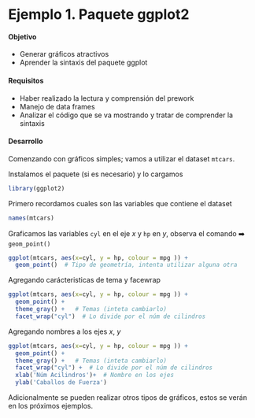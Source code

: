 # Ejemplo 1.  Paquete ggplot2

#### Objetivo
- Generar gráficos atractivos 
- Aprender la sintaxis del paquete ggplot

#### Requisitos
- Haber realizado la lectura y comprensión del prework
- Manejo de data frames
- Analizar el código que se va mostrando y tratar de comprender la sintaxis


#### Desarrollo

Comenzando con gráficos simples; vamos a utilizar el dataset `mtcars`. 


Instalamos el paquete (si es necesario) y lo cargamos
```R 
library(ggplot2)
```

Primero recordamos cuales son las variables que contiene el dataset
```R
names(mtcars)
``` 
Graficamos las variables `cyl` en el eje _x_ y `hp` en _y_, observa el comando :arrow_right: `geom_point()`
```R
ggplot(mtcars, aes(x=cyl, y = hp, colour = mpg )) + 
  geom_point()  # Tipo de geometría, intenta utilizar alguna otra
```

Agregando carácteristicas de tema y facewrap
```R
ggplot(mtcars, aes(x=cyl, y = hp, colour = mpg )) + 
  geom_point() +   
  theme_gray() +   # Temas (inteta cambiarlo)
  facet_wrap("cyl")  # Lo divide por el núm de cilindros
``` 

Agregando nombres a los ejes _x_, _y_
```R
ggplot(mtcars, aes(x=cyl, y = hp, colour = mpg )) + 
  geom_point() +   
  theme_gray() +   # Temas (inteta cambiarlo)
  facet_wrap("cyl") +  # Lo divide por el núm de cilindros
  xlab('Núm Acilindros')+  # Nombre en los ejes
  ylab('Caballos de Fuerza')
```
Adicionalmente se pueden realizar otros tipos de gráficos, estos se verán en los próximos ejemplos.
